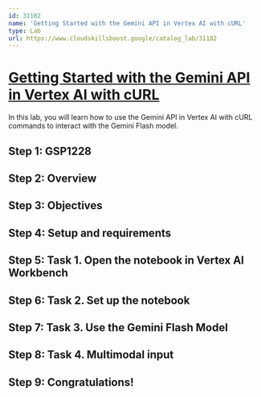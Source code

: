 ```yaml
---
id: 31182
name: 'Getting Started with the Gemini API in Vertex AI with cURL'
type: Lab
url: https://www.cloudskillsboost.google/catalog_lab/31182
---
```


# [Getting Started with the Gemini API in Vertex AI with cURL](https://www.cloudskillsboost.google/catalog_lab/31182)

In this lab, you will learn how to use the Gemini API in Vertex AI with cURL commands to interact with the Gemini Flash model.

## Step 1: GSP1228

## Step 2: Overview

## Step 3: Objectives

## Step 4: Setup and requirements

## Step 5: Task 1. Open the notebook in Vertex AI Workbench

## Step 6: Task 2. Set up the notebook

## Step 7: Task 3. Use the Gemini Flash Model

## Step 8: Task 4. Multimodal input

## Step 9: Congratulations!
